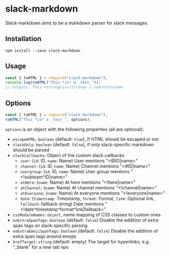 # slack-markdown
Slack-markdown aims to be a markdown parser for slack messages.

## Installation
`npm install --save slack-markdown`

## Usage
```js
const { toHTML } = require("slack-markdown");
console.log(toHTML("This *is* a _test_"));
// outputs: This <strong>is</strong> a <em>test</em>
```

## Options
```js
const { toHTML } = require("slack-markdown");
toHTML("This *is* a _test_", options);
```

`options` is an object with the following properties (all are optional):

 - `escapeHTML`: `boolean` (default: `true`), if HTML should be escaped or not
 - `slackOnly`: `boolean` (default: `false`), if only slack-specific markdown should be parsed
 - `slackCallbacks`: Object of the custom slack callbacks
   - `user`: (`id`: ID, `name`: Name) User mentions "<@ID|name>"
   - `channel`: (`id`: ID, `name`: Name) Channel mentions "<#ID|name>"
   - `usergroup`: (`id`: ID, `name`: Name) User group mentions "<!subteam^ID|name>"
   - `atHere`: (`name`: Name) At here mentions "<!here|name>"
   - `atChannel`: (`name`: Name) At channel mentions "<!channel|name>"
   - `atEveryone`: (`name`: Name) At everyone mentions "<!everyone|name>"
   - `date`: (`timestamp`: Timestamp, `format`: Format, `link`: Optional link, `fallback`: fallback string) Date mentions "<!date^timestamp^format^link|fallback>"
  - `cssModuleNames`: `object`, name mapping of CSS classes to custom ones
  - `noExtraSpanTags`: `boolean` (default: `false`) Disable the addition of extra span tags on slack-specific parsing
  - `noExtraEmojiSpanTags`: `boolean` (default: `false`) Disable the addition of extra span tags around emojis
  - `hrefTarget`: `string` (default: empty) The target for hyperlinks, e.g. "_blank" for a new tab
npo
